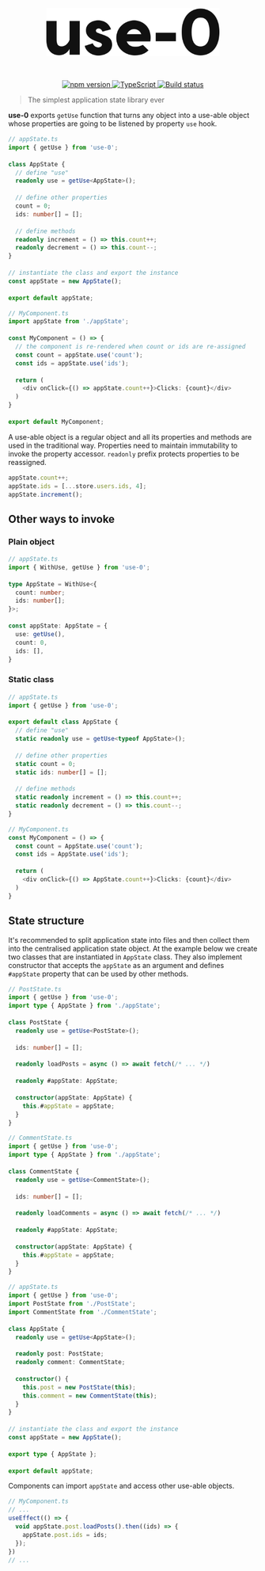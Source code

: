 <p align="center">
  <picture>
    <source width="350" media="(prefers-color-scheme: dark)" srcset=".assets/use-0-white.svg">
    <source width="350" media="(prefers-color-scheme: light)" srcset=".assets/use-0.svg">
    <img width="350" alt="vovk" src=".assets/use-0.svg">
  </picture>
</p>
<br>
<p align="center">
  <a href="https://badge.fury.io/js/use-0">
      <img src="https://badge.fury.io/js/use-0.svg" alt="npm version" />
  </a>
  <a href="http://www.typescriptlang.org/">
      <img src="https://img.shields.io/badge/%3C%2F%3E-TypeScript-%230074c1.svg" alt="TypeScript" />
  </a>
  <a href="https://github.com/finom/use-0/actions">
      <img src="https://github.com/finom/use-0/actions/workflows/main.yml/badge.svg" alt="Build status" />
  </a>
</p>

> The simplest application state library ever

**use-0** exports `getUse` function that turns any object into a use-able object whose properties are going to be listened by property `use` hook.

```ts
// appState.ts
import { getUse } from 'use-0';

class AppState {
  // define "use"
  readonly use = getUse<AppState>();

  // define other properties
  count = 0;
  ids: number[] = [];
  
  // define methods
  readonly increment = () => this.count++;
  readonly decrement = () => this.count--;
}

// instantiate the class and export the instance
const appState = new AppState();

export default appState;
```

```ts
// MyComponent.ts
import appState from './appState';

const MyComponent = () => {
  // the component is re-rendered when count or ids are re-assigned
  const count = appState.use('count');
  const ids = appState.use('ids');

  return (
    <div onClick={() => appState.count++}>Clicks: {count}</div>
  )
}

export default MyComponent;
```

A use-able object is a regular object and all its properties and methods are used in the traditional way. Properties need to maintain immutability to invoke the property accessor. `readonly` prefix protects properties to be reassigned.

```ts
appState.count++;
appState.ids = [...store.users.ids, 4];
appState.increment();
```

## Other ways to invoke

### Plain object

```ts
// appState.ts
import { WithUse, getUse } from 'use-0';

type AppState = WithUse<{
  count: number;
  ids: number[];
}>;

const appState: AppState = {
  use: getUse(),
  count: 0,
  ids: [],
}
```

### Static class

```ts
// appState.ts
import { getUse } from 'use-0';

export default class AppState {
  // define "use"
  static readonly use = getUse<typeof AppState>();

  // define other properties
  static count = 0;
  static ids: number[] = [];
  
  // define methods
  static readonly increment = () => this.count++;
  static readonly decrement = () => this.count--;
}
```

```ts
// MyComponent.ts
const MyComponent = () => {
  const count = AppState.use('count');
  const ids = AppState.use('ids');

  return (
    <div onClick={() => AppState.count++}>Clicks: {count}</div>
  )
}
```

## State structure

It's recommended to split application state into files and then collect them into the centralised application state object. At the example below we create two classes that are instantiated in `AppState` class. They also implement constructor that accepts the `appState` as an argument and defines `#appState` property that can be used by other methods.

```ts
// PostState.ts
import { getUse } from 'use-0';
import type { AppState } from './appState';

class PostState {
  readonly use = getUse<PostState>();
  
  ids: number[] = [];
  
  readonly loadPosts = async () => await fetch(/* ... */)

  readonly #appState: AppState;

  constructor(appState: AppState) {
    this.#appState = appState;
  }
}
```

```ts
// CommentState.ts
import { getUse } from 'use-0';
import type { AppState } from './appState';

class CommentState {
  readonly use = getUse<CommentState>();
  
  ids: number[] = [];
  
  readonly loadComments = async () => await fetch(/* ... */)

  readonly #appState: AppState;

  constructor(appState: AppState) {
    this.#appState = appState;
  }
}
```

```ts
// appState.ts
import { getUse } from 'use-0';
import PostState from './PostState';
import CommentState from './CommentState';

class AppState {
  readonly use = getUse<AppState>();

  readonly post: PostState;
  readonly comment: CommentState;

  constructor() {
    this.post = new PostState(this);
    this.comment = new CommentState(this);
  }
}

// instantiate the class and export the instance
const appState = new AppState();

export type { AppState };

export default appState;
```

Components can import `appState` and access other use-able objects.

```ts
// MyComponent.ts
// ...
useEffect(() => {
  void appState.post.loadPosts().then((ids) => {
    appState.post.ids = ids;
  });
})
// ...

```
